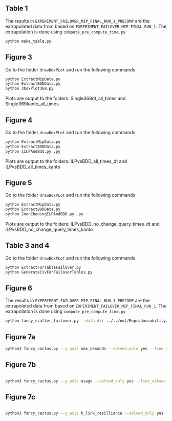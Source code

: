 ## Table 1
The results in `EXPERIMENT_FAILOVER_MIP_FINAL_RUN_1_PRECOMP` are the extrapolated data from based on `EXPERIMENT_FAILOVER_MIP_FINAL_RUN_1`. The extrapolation is done using `compute_pre_compute_time.py`

```bash
python make_table.py
```
## Figure 3
Go to the folder `drawBoxPLot` and run the following commands
```bash
python ExtractMipData.py
python ExtractBDDData.py
python 3boxPlot369.py

```
Plots are output to the folders:
Single369dt_all_times and Single369kanto_all_times


## Figure 4
Go to the folder `drawBoxPLot` and run the following commands
```bash
python ExtractMipData.py
python ExtractBDDData.py
python 1ILPAndBdd.py .py

```
Plots are output to the folders:
ILPvsBDD_all_times_dt and ILPvsBDD_all_times_kanto

## Figure 5
Go to the folder `drawBoxPLot` and run the following commands
```bash
python ExtractMipData.py
python ExtractBDDData.py
python 2nonChaningILPAndBDD.py .py

```
Plots are output to the folders:
ILPvsBDD_no_change_query_times_dt and  ILPvsBDD_no_change_query_times_kanto

## Table 3 and 4
Go to the folder `drawBoxPLot` and run the following commands
```bash
python ExtractForTableFailover.py
python GenerateCsvForFailoverTables.py
```

## Figure 6
The results in `EXPERIMENT_FAILOVER_MIP_FINAL_RUN_1_PRECOMP` are the extrapolated data from based on `EXPERIMENT_FAILOVER_MIP_FINAL_RUN_1`. The extrapolation is done using `compute_pre_compute_time.py`

```bash
python fancy_scatter_failover.py --data_dir ../../out/Reproduceability/EXPERIMENT_FAILOVER_MIP_FINAL_RUN_1_PRECOMP/results ../../out/Reproduceability/EXPERIMENT_FAILOVER_BUILD_QUERY_RUN_D1_9/results --save_dir=Reproduceability/Figure_6/ --plot_rows=topology --plot_cols=fake_col --line_values demands experiment --x_axis par5 --aggregate=file --y_axis failover_plus_build_time --change_values_file topology  --config ./fancy_scatter_plots/Reproduceability/Figure_6/config.json  ./fancy_scatter_plots/Reproduceability/Figure_6/config_failures_bdd.json --max_y -1
```



## Figure 7a
```bash
python3 fancy_cactus.py --y_axis max_demands --solved_only yes --line_values experiment --change_values_file seed --filter_experiments topozoo_best_clique gap_free_safe_limited_super_safe topozoo_best_subspectrum --data_dir ../../out/Reproduceability/Epilogue/EXPERIMENT_TOPOLOGY_ZOO_SUB_SPECTRUM_RUN_4/results ../../out/Reproduceability/Epilogue/EXPERIMENT_TOPOLOGY_ZOO_CLIQUE_RUN_8/results ../../out/Reproduceability/Epilogue/EXPERIMENT_RSA_IMPROVED_RUN_1/results  --save_dir Reproduceability/epilogue/ --config ./fancy_scatter_plots/Reproduceability/epilogue/config.json --x_axis instance
```

## Figure 7b
```bash

python3 fancy_cactus.py --y_axis usage --solved_only yes --line_values experiment --change_values_file demands --filter_experiments topozoo_best_clique gap_free_safe_limited_super_safe topozoo_best_subspectrum --data_dir ../../out/Reproduceability/Epilogue/EXPERIMENT_TOPOLOGY_ZOO_SUB_SPECTRUM_RUN_4/results ../../out/Reproduceability/Epilogue/EXPERIMENT_TOPOLOGY_ZOO_CLIQUE_RUN_8/results ../../out/Reproduceability/Epilogue/EXPERIMENT_RSA_IMPROVED_RUN_1/results  --save_dir Reproduceability/epilogue/ --config ./fancy_scatter_plots/Reproduceability/epilogue/config_usage.json --x_axis instance


```


## Figure 7c
```bash

python3 fancy_cactus.py --y_axis k_link_resillience --solved_only yes --line_values experiment --change_values_file demands --data_dir ../../out/Reproduceability/Epilogue/EXPERIMENT_CLIQUE_RESIL_RUN_1/results --save_dir Reproduceability/epilogue/ --config ./fancy_scatter_plots/Reproduceability/epilogue/config_edge_eval.json --x_axis instance


```

